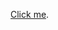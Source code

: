 [Click me](https://cdn.rawgit.com/vicente-gonzalez-ruiz/video_transduction_systems/master/index.html).

